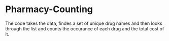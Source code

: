 # Pharmacy-Counting

The code takes the data, findes a set of unique drug names and then looks through the list and counts the occurance of each drug and the total cost of it.

